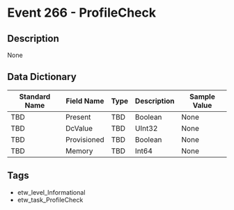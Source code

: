 # Event 266 - ProfileCheck

## Description
None

## Data Dictionary
|Standard Name|Field Name|Type|Description|Sample Value|
|---|---|---|---|---|
|TBD|Present|TBD|Boolean|None|None|
|TBD|DcValue|TBD|UInt32|None|None|
|TBD|Provisioned|TBD|Boolean|None|None|
|TBD|Memory|TBD|Int64|None|None|

## Tags
* etw_level_Informational
* etw_task_ProfileCheck